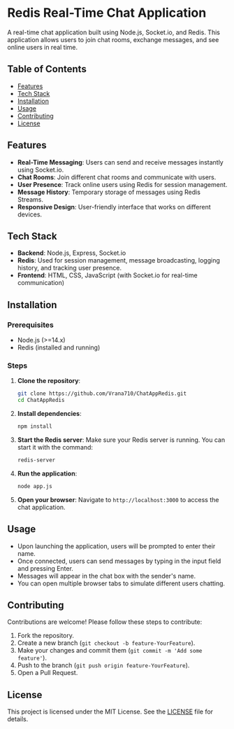 # Redis Real-Time Chat Application

A real-time chat application built using Node.js, Socket.io, and Redis.
This application allows users to join chat rooms, exchange messages, and see online users in real time.

## Table of Contents

- [Features](#features)
- [Tech Stack](#tech-stack)
- [Installation](#installation)
- [Usage](#usage)
- [Contributing](#contributing)
- [License](#license)

## Features

- **Real-Time Messaging**: Users can send and receive messages instantly using Socket.io.
- **Chat Rooms**: Join different chat rooms and communicate with users.
- **User Presence**: Track online users using Redis for session management.
- **Message History**: Temporary storage of messages using Redis Streams.
- **Responsive Design**: User-friendly interface that works on different devices.

## Tech Stack

- **Backend**: Node.js, Express, Socket.io
- **Redis**: Used for session management, message broadcasting, logging history, and tracking user presence.
- **Frontend**: HTML, CSS, JavaScript (with Socket.io for real-time communication)

## Installation

### Prerequisites

- Node.js (>=14.x)
- Redis (installed and running)

### Steps

1. **Clone the repository**:
   ```bash
   git clone https://github.com/Vrana710/ChatAppRedis.git
   cd ChatAppRedis
   ```

2. **Install dependencies**:
   ```bash
   npm install
   ```

3. **Start the Redis server**:
   Make sure your Redis server is running. You can start it with the command:
   ```bash
   redis-server
   ```

4. **Run the application**:
   ```bash
   node app.js
   ```

5. **Open your browser**:
   Navigate to `http://localhost:3000` to access the chat application.

## Usage

- Upon launching the application, users will be prompted to enter their name.
- Once connected, users can send messages by typing in the input field and pressing Enter.
- Messages will appear in the chat box with the sender's name.
- You can open multiple browser tabs to simulate different users chatting.

## Contributing

Contributions are welcome! Please follow these steps to contribute:

1. Fork the repository.
2. Create a new branch (`git checkout -b feature-YourFeature`).
3. Make your changes and commit them (`git commit -m 'Add some feature'`).
4. Push to the branch (`git push origin feature-YourFeature`).
5. Open a Pull Request.

## License

This project is licensed under the MIT License. See the [LICENSE](LICENSE) file for details.
